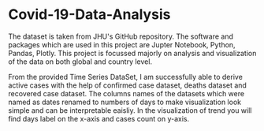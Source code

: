 # Covid-19-Data-Analysis
The dataset is taken from JHU's GitHub repository. The software and packages which are used in this project are Jupter Notebook, Python, Pandas, Plotly.
This project is focussed majorly on analysis and visualization of the data on both global and country level.

From the provided Time Series DataSet, I am successfully able to derive active cases with the help of confirmed case dataset, deaths dataset and recovered case dataset.
The columns names of the datasets which were named as dates renamed to numbers of days to make visualization look simple and can be interpretable eaisliy.
In the visualization of trend you will find days label on the x-axis and cases count on y-axis.
